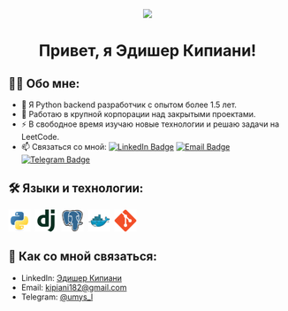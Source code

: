 <!-- Заголовок и приветствие -->
<div align="center">
  <img src="https://media.giphy.com/media/hvRJCLFzcasrR4ia7z/giphy.gif" width="30px">
  <h1>Привет, я Эдишер Кипиани!</h1>
</div>

<!-- Описание -->
## :man_technologist: Обо мне:
- :telescope: Я Python backend разработчик с опытом более 1.5 лет.
- :seedling: Работаю в крупной корпорации над закрытыми проектами.
- :zap: В свободное время изучаю новые технологии и решаю задачи на LeetCode.
- :mailbox: Связаться со мной: [![LinkedIn Badge](https://img.shields.io/badge/-Edisher%20Kipiani-blue?style=flat&logo=Linkedin&logoColor=white)](https://www.linkedin.com/in/edisher-kipiani-7a0670270/) [![Email Badge](https://img.shields.io/badge/-kipiani182%40gmail.com-c14438?style=flat&logo=Gmail&logoColor=white)](mailto:kipiani182@gmail.com) [![Telegram Badge](https://img.shields.io/badge/-umys__l-blue?style=flat&logo=Telegram&logoColor=white)](https://t.me/umys_l)

## :hammer_and_wrench: Языки и технологии:
<div>
  <img src="https://github.com/devicons/devicon/blob/master/icons/python/python-original.svg" title="Python" alt="Python" width="40" height="40"/>&nbsp;
  <img src="https://github.com/devicons/devicon/blob/master/icons/django/django-plain.svg" title="Django" alt="Django" width="40" height="40"/>&nbsp;
  <img src="https://github.com/devicons/devicon/blob/master/icons/postgresql/postgresql-original.svg" title="PostgreSQL" alt="PostgreSQL" width="40" height="40"/>&nbsp;
  <img src="https://github.com/devicons/devicon/blob/master/icons/docker/docker-original.svg" title="Docker" alt="Docker" width="40" height="40"/>&nbsp;
  <img src="https://github.com/devicons/devicon/blob/master/icons/git/git-original.svg" title="Git" alt="Git" width="40" height="40"/>&nbsp;
</div>

<!-- Контакты и социальные сети -->
## :link: Как со мной связаться:
- LinkedIn: [Эдишер Кипиани](https://www.linkedin.com/in/edisher-kipiani-7a0670270/)
- Email: [kipiani182@gmail.com](mailto:kipiani182@gmail.com)
- Telegram: [@umys_l](https://t.me/umys_l)

